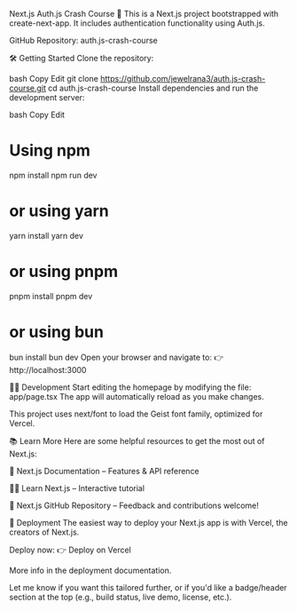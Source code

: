 Next.js Auth.js Crash Course 🚀
This is a Next.js project bootstrapped with create-next-app. It includes authentication functionality using Auth.js.

GitHub Repository: auth.js-crash-course

🛠️ Getting Started
Clone the repository:

bash
Copy
Edit
git clone https://github.com/jewelrana3/auth.js-crash-course.git
cd auth.js-crash-course
Install dependencies and run the development server:

bash
Copy
Edit

# Using npm

npm install
npm run dev

# or using yarn

yarn install
yarn dev

# or using pnpm

pnpm install
pnpm dev

# or using bun

bun install
bun dev
Open your browser and navigate to:
👉 http://localhost:3000

🧑‍💻 Development
Start editing the homepage by modifying the file:
app/page.tsx
The app will automatically reload as you make changes.

This project uses next/font to load the Geist font family, optimized for Vercel.

📚 Learn More
Here are some helpful resources to get the most out of Next.js:

📖 Next.js Documentation – Features & API reference

🧑‍🏫 Learn Next.js – Interactive tutorial

💬 Next.js GitHub Repository – Feedback and contributions welcome!

🚀 Deployment
The easiest way to deploy your Next.js app is with Vercel, the creators of Next.js.

Deploy now:
👉 Deploy on Vercel

More info in the deployment documentation.

Let me know if you want this tailored further, or if you'd like a badge/header section at the top (e.g., build status, live demo, license, etc.).
